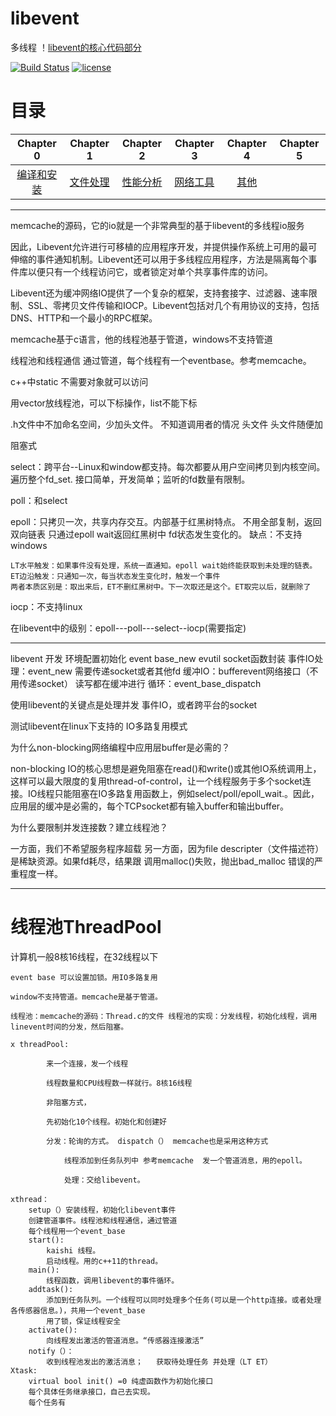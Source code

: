 # libevent
多线程
！[libevent的核心代码部分](https://github.com/HanXiao68/libevent/blob/master/libevent%E6%A0%B8%E5%BF%83%E9%83%A8%E5%88%86.pdf)

[![Build Status](https://travis-ci.org/linyacool/WebServer.svg?branch=master)](https://travis-ci.org/linyacool/WebServer)
[![license](https://img.shields.io/github/license/mashape/apistatus.svg)](https://opensource.org/licenses/MIT)

# 目录

| Chapter 0 | Chapter 1 | Chapter 2 | Chapter 3| Chapter 4 |Chapter 5|
| :---------:| :---------: | :---------: | :---------: | :--------: |:--------:|
|[编译和安装](#pro)|[文件处理](#file)|[性能分析](#sysinfo)|[网络工具](#net)|[其他](#other)|
---


memcache的源码，它的io就是一个非常典型的基于libevent的多线程io服务

因此，Libevent允许进行可移植的应用程序开发，并提供操作系统上可用的最可伸缩的事件通知机制。Libevent还可以用于多线程应用程序，方法是隔离每个事件库以便只有一个线程访问它，或者锁定对单个共享事件库的访问。

Libevent还为缓冲网络IO提供了一个复杂的框架，支持套接字、过滤器、速率限制、SSL、零拷贝文件传输和IOCP。Libevent包括对几个有用协议的支持，包括DNS、HTTP和一个最小的RPC框架。

memcache基于c语言，他的线程池基于管道，windows不支持管道

线程池和线程通信 通过管道，每个线程有一个eventbase。参考memcache。

c++中static 不需要对象就可以访问

用vector放线程池，可以下标操作，list不能下标

.h文件中不加命名空间，少加头文件。 不知道调用者的情况
头文件 头文件随便加


阻塞式

select：跨平台--Linux和window都支持。每次都要从用户空间拷贝到内核空间。 遍历整个fd_set.  接口简单，开发简单；监听的fd数量有限制。

poll：和select

epoll：只拷贝一次，共享内存交互。内部基于红黑树特点。
        不用全部复制，返回双向链表
        只通过epoll wait返回红黑树中 fd状态发生变化的。
    缺点：不支持windows

    LT水平触发：如果事件没有处理，系统一直通知。epoll wait始终能获取到未处理的链表。
    ET边沿触发：只通知一次，每当状态发生变化时，触发一个事件
    两者本质区别是：取出来后，ET不删红黑树中。下一次取还是这个。ET取完以后，就删除了
iocp：不支持linux

在libevent中的级别：epoll---poll---select--iocp(需要指定)

---

libevent 开发
    环境配置初始化 event base_new
    evutil socket函数封装
    事件IO处理：event_new  需要传递socket或者其他fd
    缓冲IO：bufferevent网络接口（不用传递socket） 读写都在缓冲进行
    循环：event_base_dispatch


使用libevent的关键点是处理并发 事件IO，或者跨平台的socket


测试libevent在linux下支持的 IO多路复用模式


为什么non-blocking网络编程中应用层buffer是必需的？

non-blocking IO的核心思想是避免阻塞在read()和write()或其他IO系统调用上，这样可以最大限度的复用thread-of-control，让一个线程服务于多个socket连接。IO线程只能阻塞在IO多路复用函数上，例如select/poll/epoll_wait.。因此，应用层的缓冲是必需的，每个TCPsocket都有输入buffer和输出buffer。

为什么要限制并发连接数？建立线程池？
   
   一方面，我们不希望服务程序超载
    另一方面，因为file descripter（文件描述符）是稀缺资源。如果fd耗尽，结果跟 调用malloc()失败，抛出bad_malloc 错误的严重程度一样。

---
# 线程池ThreadPool
计算机一般8核16线程，在32线程以下

	event base 可以设置加锁。用IO多路复用
        
	window不支持管道。memcache是基于管道。
        
	线程池：memcache的源码：Thread.c的文件 线程池的实现：分发线程，初始化线程，调用linevent时间的分发，然后阻塞。
        
	x threadPool:
        
			来一个连接，发一个线程
                        
			线程数量和CPU线程数一样就行。8核16线程
                        
			非阻塞方式，
                        
			先初始化10个线程。初始化和创建好
                        
			分发：轮询的方式。 dispatch（） memcache也是采用这种方式
                        
				线程添加到任务队列中 参考memcache  发一个管道消息，用的epoll。
                                
				处理：交给libevent。
                                
	xthread：
		setup（）安装线程，初始化libevent事件
		创建管道事件。线程池和线程通信，通过管道
		每个线程用一个event_base
		start():
			kaishi 线程。
			启动线程。用的c++11的thread。
		main():
			线程函数，调用libevent的事件循环。
		addtask():
			添加到任务队列。一个线程可以同时处理多个任务(可以是一个http连接。或者处理各传感器信息。)，共用一个event_base
			用了锁，保证线程安全
		activate():
			向线程发出激活的管道消息。“传感器连接激活”
		notify（）：
			收到线程池发出的激活消息；   获取待处理任务 并处理（LT ET）
	Xtask:
		virtual	bool init() =0 纯虚函数作为初始化接口
		每个具体任务继承接口，自己去实现。	
		每个任务有 	







